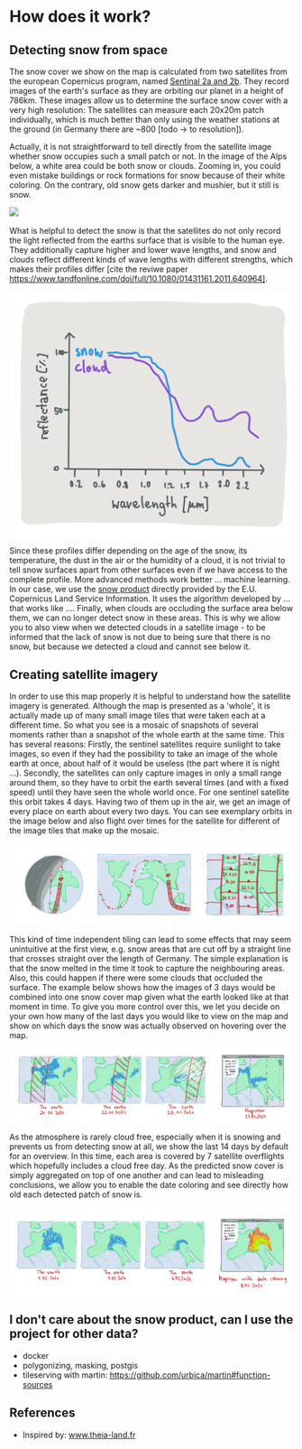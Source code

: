 # How does it work?

## Detecting snow from space

The snow cover we show on the map is calculated from two satellites from the european Copernicus 
program, named [Sentinal 2a and 2b](https://sentinel.esa.int/web/sentinel/missions/sentinel-2).
They record images of the earth's surface as they are orbiting our planet in a height of 786km.
These images allow us to determine the surface snow cover with a very high resolution: The satellites can measure each 
20x20m patch individually, which is much better than only using the weather stations at the ground (in Germany there are ~800 [todo -> to resolution]).

Actually, it is not straightforward to tell directly from the satellite image whether snow occupies such a small patch or not.
In the image of the Alps below, a white area could be both snow or clouds.
Zooming in, you could even mistake buildings or rock formations for snow because of their white coloring.
On the contrary, old snow gets darker and mushier, but it still is snow.

![](res/the_alps.png)

What is helpful to detect the snow is that the satellites do not only record the light reflected from the earths surface that is
visible to the human eye.
They additionally capture higher and lower wave lengths, and snow and clouds reflect different kinds of wave lengths with different strengths, which 
makes their profiles differ [cite the reviwe paper https://www.tandfonline.com/doi/full/10.1080/01431161.2011.640964].

![](res/reflection_profile.png)

Since these profiles differ depending on the age of the snow, its temperature, the dust in the air or the humidity of a cloud, 
it is not trivial to tell
snow surfaces apart from other surfaces even if we have access to the complete profile.
More advanced methods work better ... machine learning.
In our case, we use the [snow product](https://land.copernicus.eu/user-corner/technical-library/hrsi-snow-pum) directly provided by the  E.U. Copernicus Land Service Information.
It uses the algorithm developed by  ... that works like ....
Finally, when clouds are occluding the surface area below them, we can no longer detect snow in these areas.
This is why we allow you to also view when we detected clouds in a satellite image - to be informed that the lack of snow 
is not due to being sure that there is no snow, but because we detected a cloud and cannot see below it.

## Creating satellite imagery

In order to use this map properly it is helpful to understand how the satellite imagery is generated.
Although the map is presented as a 'whole', it is actually made up of many small image tiles that were taken each at a different
time.
So what you see is a mosaic of snapshots of several moments rather than a snapshot of the whole earth at the same time.
This has several reasons: Firstly, the sentinel satellites require sunlight to take images, so even if they had the possibility
to take an image of the whole earth at once, about half of it would be useless (the part where it is night ...).
Secondly, the satellites can only capture images in only a small range around them, so they have to orbit the earth 
several times (and with a fixed speed) until they have seen the whole world once. 
For one sentinel satellite this orbit takes 4 days. Having two of them up in the air, we get an image of every 
place on earth about every two days.
You can see exemplary orbits in the image below and also flight over times for the satellite for different of the image tiles
that make up the mosaic.

![](res/satellite_orbit.png)

This kind of time independent tiling can lead to some effects that may seem unintuitive at the first view, e.g. snow areas that
are cut off by a straight line that crosses straight over the length of Germany. The simple explanation is that
the snow melted in the time it took to capture the neighbouring areas.
Also, this could happen if there were some clouds that occluded the surface. 
The example below shows how the images of 3 days would be combined into one snow cover map given what the earth 
looked like at that moment in time.
To give you more control over this, we let you decide on your own how many of the last days you would like to view on 
the map and show on which days the snow was actually observed on hovering over the map.

![](res/overflight_aggregate.png)

As the atmosphere is rarely cloud free, especially when it is snowing and prevents us from detecting snow at all, we show the last 14
days by default for an overview.
In this time, each area is covered by 7 satellite overflights which hopefully includes a cloud free day.
As the predicted snow cover is simply aggregated on top of one another and can lead to misleading conclusions, we allow you to 
enable the date coloring and see directly how old each detected patch of snow is.

![](res/day_aggregate.png)



## I don't care about the snow product, can I use the project for other data?

- docker
- polygonizing, masking, postgis
- tileserving with martin: https://github.com/urbica/martin#function-sources


## References

- Inspired by: www.theia-land.fr
